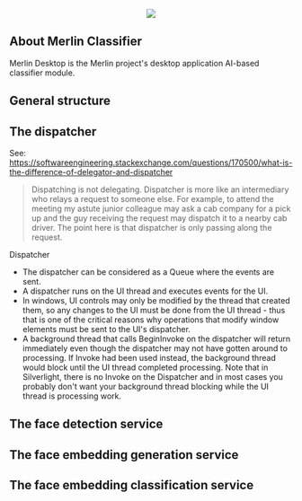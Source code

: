 <p align="center"><a href="https://github.com/juancrrn/merlin-mobile" target="_blank"><img src="https://juancrrn.io/img/merlin-github-header-rgb-expanded.svg"></a></p>

## About Merlin Classifier

Merlin Desktop is the Merlin project's desktop application AI-based classifier module.

## General structure

## The dispatcher

See: https://softwareengineering.stackexchange.com/questions/170500/what-is-the-difference-of-delegator-and-dispatcher

> Dispatching is not delegating. Dispatcher is more like an intermediary who relays a request to someone else. For example, to attend the meeting my astute junior colleague may ask a cab company for a pick up and the guy receiving the request may dispatch it to a nearby cab driver. The point here is that dispatcher is only passing along the request.

Dispatcher

- The dispatcher can be considered as a Queue where the events are sent.
- A dispatcher runs on the UI thread and executes events for the UI.
- In windows, UI controls may only be modified by the thread that created them, so any changes to the UI must be done from the UI thread - thus that is one of the critical reasons why operations that modify window elements must be sent to the UI's dispatcher.
- A background thread that calls BeginInvoke on the dispatcher will return immediately even though the dispatcher may not have gotten around to processing. If Invoke had been used instead, the background thread would block until the UI thread completed processing. Note that in Silverlight, there is no Invoke on the Dispatcher and in most cases you probably don't want your background thread blocking while the UI thread is processing work.

## The face detection service

## The face embedding generation service

## The face embedding classification service
